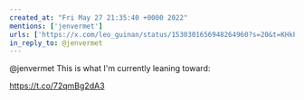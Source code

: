 ```yaml
---
created_at: "Fri May 27 21:35:40 +0000 2022"
mentions: ['jenvermet']
urls: ['https://x.com/leo_guinan/status/1530301656948264960?s=20&t=KHkPu_PsQ3KpUHfNJVIjWA']
in_reply_to: @jenvermet
---
```


@jenvermet This is what I'm currently leaning toward:

https://t.co/72qmBg2dA3